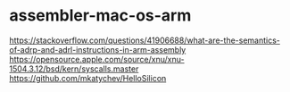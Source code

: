# assembler-mac-os-arm


https://stackoverflow.com/questions/41906688/what-are-the-semantics-of-adrp-and-adrl-instructions-in-arm-assembly
https://opensource.apple.com/source/xnu/xnu-1504.3.12/bsd/kern/syscalls.master
https://github.com/mkatychev/HelloSilicon
